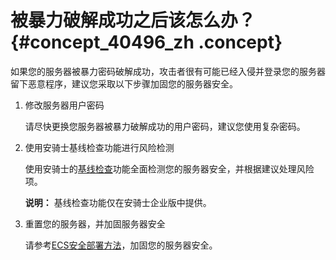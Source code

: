 # 被暴力破解成功之后该怎么办？ {#concept_40496_zh .concept}

如果您的服务器被暴力密码破解成功，攻击者很有可能已经入侵并登录您的服务器留下恶意程序，建议您采取以下步骤加固您的服务器安全。

1.  修改服务器用户密码

    请尽快更换您服务器被暴力破解成功的用户密码，建议您使用复杂密码。

2.  使用安骑士基线检查功能进行风险检测

    使用安骑士的[基线检查](../../../../../intl.zh-CN/用户指南/安全预防/基线检查.md#)功能全面检测您的服务器安全，并根据建议处理风险项。

    **说明：** 基线检查功能仅在安骑士企业版中提供。

3.  重置您的服务器，并加固服务器安全

    请参考[ECS安全部署方法](https://help.aliyun.com/knowledge_detail/37538.html)，加固您的服务器安全。


